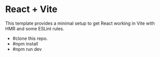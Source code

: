 # React + Vite

This template provides a minimal setup to get React working in Vite with HMR and some ESLint rules.


- #clone this repo.
- #npm install
- #npm run dev
